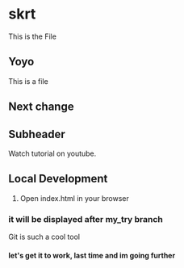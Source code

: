 # skrt
This is the File
## Yoyo

This is a file

## Next change

## Subheader
Watch tutorial on youtube.

## Local Development

1. Open index.html in your browser

### it will be displayed after my_try branch
Git is such a cool tool

#### let's get it to work, last time and im going further